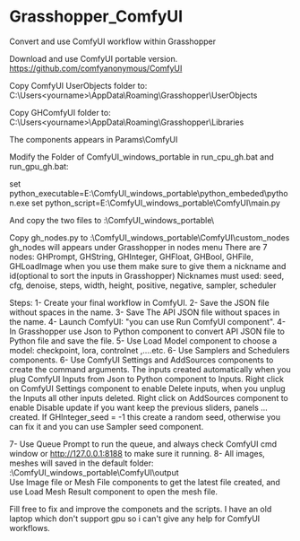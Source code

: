 # Grasshopper_ComfyUI
Convert and use ComfyUI workflow within Grasshopper

Download and use ComfyUI portable version.
https://github.com/comfyanonymous/ComfyUI

Copy ComfyUI UserObjects folder to:
C:\Users\<yourname>\AppData\Roaming\Grasshopper\UserObjects

Copy GHComfyUI folder to:
C:\Users\<yourname>\AppData\Roaming\Grasshopper\Libraries

The components appears in Params\ComfyUI

Modify the Folder of ComfyUI_windows_portable in run_cpu_gh.bat and run_gpu_gh.bat:

set python_executable=E:\ComfyUI_windows_portable\python_embeded\python.exe
set python_script=E:\ComfyUI_windows_portable\ComfyUI\main.py

And copy the two files to <A>:\ComfyUI_windows_portable\

Copy gh_nodes.py to <A>:\ComfyUI_windows_portable\ComfyUI\custom_nodes
gh_nodes will appears under Grasshopper in nodes menu
There are 7 nodes:
GHPrompt, GHString, GHInteger, GHFloat, GHBool, GHFile, GHLoadImage
when you use them make sure to give them a nickname and id(optional to sort the inputs in Grasshopper)
Nicknames must used: seed, cfg, denoise, steps, width, height, positive, negative, sampler, scheduler

Steps:
1- Create your final workflow in ComfyUI.
2- Save the JSON file without spaces in the name.
3- Save The API JSON file without spaces in the name.
4- Launch ComfyUI: "you can use Run ComfyUI component".
4- In Grasshopper use Json to Python component to convert API JSON file to Python file and save the file.
5- Use Load Model component to choose a model: checkpoint, lora, controlnet ,....etc.
6- Use Samplers and Schedulers components.
6- Use ComfyUI Settings and AddSources components to create the command arguments.
The inputs created automatically when you plug ComfyUI Inputs from Json to Python component to Inputs.
Right click on ComfyUI Settings component to enable Delete inputs, when you unplug the Inputs all other inputs deleted.
Right click on AddSources component to enable Disable update if you want keep the previous sliders, panels ... created.
If GHInteger_seed = -1 this create a random seed, otherwise you can fix it and you can use Sampler seed component.

7- Use Queue Prompt to run the queue, and always check ComfyUI cmd window or http://127.0.0.1:8188 to make sure it running.
8- All images, meshes will saved in the default folder: <A>:\ComfyUI_windows_portable\ComfyUI\output\
Use Image file or Mesh File components to get the latest file created, and use Load Mesh Result component to open the mesh file.

Fill free to fix and improve the componets and the scripts.
I have an old laptop which don't support gpu so i can't give any help for ComfyUI workflows.

